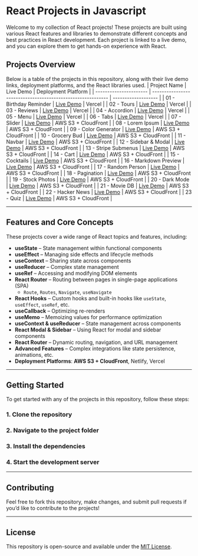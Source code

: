 # React Projects in Javascript 

Welcome to my collection of React projects! These projects are built using various React features and libraries to demonstrate different concepts and best practices in React development. Each project is linked to a live demo, and you can explore them to get hands-on experience with React.


## Projects Overview

Below is a table of the projects in this repository, along with their live demo links, deployment platforms, and the React libraries used.
| Project Name | Live Demo | Deployment Platform |
| ---------------------- | ----------------------------------------------------------- | ------------------- |
| 01 - Birthday Reminder | [Live Demo](https://birthday-reminder-teal-chi.vercel.app/) | Vercel |
| 02 - Tours | [Live Demo](https://tours-kohl.vercel.app/) | Vercel |
| 03 - Reviews | [Live Demo](https://reviews-alpha-five.vercel.app/) | Vercel |
| 04 - Accordion | [Live Demo](https://accordion-nine-green.vercel.app/) | Vercel |
| 05 - Menu | [Live Demo](http://your-cloudfront-url) | Vercel |
| 06 - Tabs | [Live Demo](http://your-cloudfront-url) | Vercel |
| 07 - Slider | [Live Demo](http://your-cloudfront-url) | AWS S3 + CloudFront |
| 08 - Lorem Ipsum | [Live Demo](http://your-cloudfront-url) | AWS S3 + CloudFront |
| 09 - Color Generator | [Live Demo](http://your-cloudfront-url) | AWS S3 + CloudFront |
| 10 - Grocery Bud | [Live Demo](http://your-cloudfront-url) | AWS S3 + CloudFront |
| 11 - Navbar | [Live Demo](http://your-cloudfront-url) | AWS S3 + CloudFront |
| 12 - Sidebar & Modal | [Live Demo](http://your-cloudfront-url) | AWS S3 + CloudFront |
| 13 - Stripe Submenus | [Live Demo](http://your-cloudfront-url) | AWS S3 + CloudFront |
| 14 - Cart | [Live Demo](http://your-cloudfront-url) | AWS S3 + CloudFront |
| 15 - Cocktails | [Live Demo](http://your-cloudfront-url) | AWS S3 + CloudFront |
| 16 - Markdown Preview | [Live Demo](http://your-cloudfront-url) | AWS S3 + CloudFront |
| 17 - Random Person | [Live Demo](http://your-cloudfront-url) | AWS S3 + CloudFront |
| 18 - Pagination | [Live Demo](http://your-cloudfront-url) | AWS S3 + CloudFront |
| 19 - Stock Photos | [Live Demo](http://your-cloudfront-url) | AWS S3 + CloudFront |
| 20 - Dark Mode | [Live Demo](http://your-cloudfront-url) | AWS S3 + CloudFront |
| 21 - Movie DB | [Live Demo](http://your-cloudfront-url) | AWS S3 + CloudFront |
| 22 - Hacker News | [Live Demo](http://your-cloudfront-url) | AWS S3 + CloudFront |
| 23 - Quiz | [Live Demo](http://your-cloudfront-url) | AWS S3 + CloudFront |

---

## Features and Core Concepts

These projects cover a wide range of React topics and features, including:

- **useState** – State management within functional components
- **useEffect** – Managing side effects and lifecycle methods
- **useContext** – Sharing state across components
- **useReducer** – Complex state management
- **useRef** – Accessing and modifying DOM elements
- **React Router** – Routing between pages in single-page applications (SPA)
  - `Route`, `Routes`, `Navigate`, `useNavigate`
- **React Hooks** – Custom hooks and built-in hooks like `useState`, `useEffect`, `useRef`, etc.
- **useCallback** – Optimizing re-renders
- **useMemo** – Memoizing values for performance optimization
- **useContext & useReducer** – State management across components
- **React Modal & Sidebar** – Using React for modal and sidebar components
- **React Router** – Dynamic routing, navigation, and URL management
- **Advanced Features** – Complex integrations like state persistence, animations, etc.
- **Deployment Platforms**: **AWS S3 + CloudFront**, Netlify, Vercel


---

## Getting Started

To get started with any of the projects in this repository, follow these steps:

### 1. Clone the repository

### 2. Navigate to the project folder

### 3. Install the dependencies

### 4. Start the development server

---

## Contributing

Feel free to fork this repository, make changes, and submit pull requests if you’d like to contribute to the projects!

---

## License

This repository is open-source and available under the [MIT License](./LICENSE).
